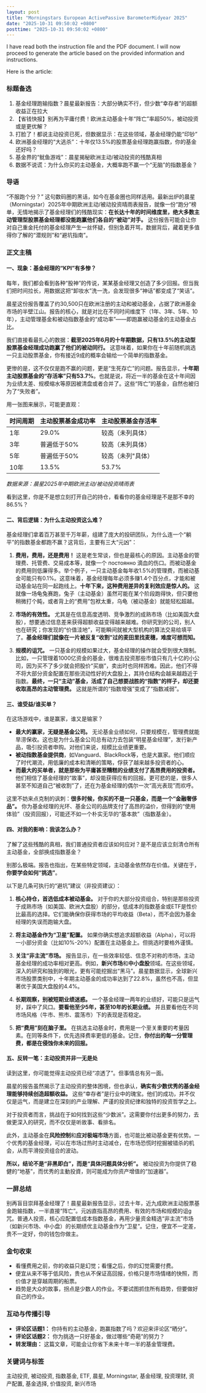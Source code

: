 ```yaml
---
layout: post
title: "Morningstars European ActivePassive BarometerMidyear 2025"
date: "2025-10-31 09:50:02 +0800"
posttime: "2025-10-31 09:50:02 +0800"
---
```


I have read both the instruction file and the PDF document. I will now proceed to generate the article based on the provided information and instructions.

Here is the article:

### **标题备选**

1.  基金经理跑输指数？晨星最新报告：大部分确实不行，但少数“幸存者”的超额收益正在拉大
2.  【省钱快报】别再为平庸付费！欧洲主动基金十年“阵亡”率超50%，被动投资或是更优解？
3.  打脸了！都说主动投资已死，但数据显示：在这些领域，基金经理仍能“印钞”
4.  欧洲基金经理的“大逃杀”：十年仅13.5%的股票基金经理跑赢指数，你的基金还好吗？
5.  基金界的“鱿鱼游戏”：晨星揭秘欧洲主动/被动投资的残酷真相
6.  数据不说谎：为什么你买的主动基金，大概率跑不赢一个“无脑”的指数基金？

### **导语**

“不服跑个分？” 这句数码圈的黑话，如今在基金圈也同样适用。最新出炉的晨星（Morningstar）2025年中期欧洲主动/被动投资晴雨表报告，就像一份“跑分”榜单，无情地揭示了基金经理们的残酷现实：**在长达十年的时间维度里，绝大多数主动管理型股票基金经理都没能跑赢他们各自的“被动”对手。** 这份报告可能会让你对自己重金托付的基金经理产生一丝怀疑，但别急着开骂，数据背后，藏着更多值得你了解的“潜规则”和“避坑指南”。

### **正文主稿**

#### **一、现象：基金经理的“KPI”有多惨？**

每年，我们都会看到各种“股神”的传说，某某基金经理又创造了多少回报。但当我们把时间拉长，用数据这把“卸妆水”洗一洗，会发现很多“神话”都变成了“笑话”。

晨星这份报告覆盖了约30,500只在欧洲注册的主动和被动基金，占据了欧洲基金市场的半壁江山。报告的核心，就是对比在不同时间维度下（1年、3年、5年、10年），主动管理基金和被动指数基金的“成功率”——即跑赢被动基金的主动基金占比。

我们直接看最扎心的数据：**截至2025年6月的十年期数据，只有13.5%的主动型股票基金经理成功跑赢了他们的被动同行。** 这意味着，如果你在十年前随机挑选一只主动股票基金，你有接近9成的概率会输给一个简单的指数基金。

更惨的是，这不仅仅是跑不赢的问题，更是“生死存亡”的问题。报告显示，**十年期主动股票基金的“存活率”只有53.7%**。也就是说，将近一半的基金在这十年间因为业绩太差、规模缩水等原因被清盘或者合并了。这些“阵亡”的基金，自然也被归为了“失败者”。

用一张图来展示，可能更直观：

| 时间周期 | 主动股票基金成功率 | 主动股票基金存活率 |
| :--- | :--- | :--- |
| 1年 | 29.0% | 较高（未列具体） |
| 3年 | 普遍低于50% | 较高（未列具体） |
| 5年 | 普遍低于50% | 较高（未列"具体） |
| 10年 | 13.5% | 53.7% |

*数据来源：晨星2025年中期欧洲主动/被动投资晴雨表*

看到这里，你是不是想立刻打开自己的持仓，看看你的基金经理是不是那不幸的86.5%？

#### **二、背后逻辑：为什么主动投资这么难？**

基金经理们拿着百万甚至千万年薪，组建了庞大的投研团队，为什么连一个“躺平”的指数基金都跑不赢？这背后，主要有三大“元凶”：

1.  **费用，费用，还是费用！** 这是老生常谈，但也是最核心的原因。主动基金的管理费、托管费、交易成本等，就像一个 постоянно 滴血的伤口。而被动基金的费用则低廉得多。举个例子，一只主动基金每年收1.5%的管理费，而被动基金可能只有0.1%。这意味着，基金经理每年必须多赚1.4个百分点，才能和被动基金站在同一起跑线上。**十年下来，这种费用差异的复利效应是惊人的。** 这就像一场龟兔赛跑，兔子（主动基金）虽然可能在某个阶段跑得快，但只要他稍微打个盹，或者背上的“费用”包袱太重，乌龟（被动基金）就能轻松超越。

2.  **市场的有效性。** 尤其是在信息高度透明、竞争激烈的成熟市场（比如美国大盘股），想要通过信息差来获得超额收益变得越来越难。你研究到的公司，别人也在研究；你发现的“价值洼地”，可能瞬间就被大型机构的算法交易给填平了。**基金经理们就像在一片被反复“收割”过的麦田里找麦穗，难度可想而知。**

3.  **规模的诅咒。** 一只基金的规模如果过大，基金经理的操作就会受到很大限制。比如，一只管理着1000亿资金的基金，很难去投资那些市值只有几十亿的小公司，因为买不了多少就会把股价“买崩”，卖出时也同样困难。因此，他们不得不将大部分资金配置在那些流动性好的大盘股上，其持仓结构会越来越趋近于指数。**最终，一只“主动”基金，活成了自己想要战胜的“指数”的样子，却还要收取高昂的主动管理费。** 这就是所谓的“指数增强”变成了“指数减弱”。

#### **三、谁受益/谁买单？**

在这场游戏中，谁是赢家，谁又是输家？

*   **最大的赢家，无疑是基金公司。** 无论基金业绩如何，只要规模在，管理费就能旱涝保收。这也是为什么基金公司总有动力去包装“明星基金经理”，发行新产品，吸引投资者申购。对他们来说，规模比业绩更重要。
*   **被动指数基金提供商**，如Vanguard、BlackRock等，也是大赢家。他们顺应了时代潮流，用低廉的成本和清晰的策略，俘获了越来越多投资者的心。
*   **而最大的买单者，就是那些为平庸甚至糟糕的业绩支付了高昂费用的投资者。** 他们相信了基金经理的“故事”，却没能获得应有的回报。更可悲的是，很多人甚至不知道自己“被收割”了，还在为基金经理的偶尔一次“高光表现”而欢呼。

这里不妨来点克制的讽刺：**很多时候，你买的不是一只基金，而是一个“金融奢侈品”。** 你为基金经理的光环、基金公司的品牌支付了高昂的溢价，但得到的“使用体验”（投资回报），可能还不如一个朴实无华的“基本款”（指数基金）。

#### **四、对我的影响：我该怎么办？**

了解了这些残酷的真相，我们普通投资者应该如何应对？是不是应该立刻清仓所有主动基金，全部换成指数基金？

别那么极端。报告也指出，在某些特定领域，主动基金依然存在价值。关键在于，**你要学会如何“挑选”**。

以下是几条可执行的“避坑”建议（非投资建议）：

1.  **核心持仓，首选低成本被动基金。** 对于你的大部分投资组合，特别是那些投资于成熟市场（如美国、欧洲大盘股）的部分，低成本的指数基金或ETF是性价比最高的选择。它们能确保你获得市场的平均收益（Beta），而不会因为基金经理的失误而跑输大盘。

2.  **将主动基金作为“卫星”配置。** 如果你确实想追求超额收益（Alpha），可以将一小部分资金（比如10%-20%）配置在主动基金上。但挑选时要格外谨慎。

3.  **关注“非主流”市场。** 报告显示，在一些效率较低、信息不对称的市场，主动基金经理的成功率相对更高。例如，**新兴市场**和**中小盘股**领域。在这些领域，深入的研究和独到的眼光，更有可能挖掘出“黑马”。晨星数据显示，全球新兴市场股票类别中，十年期主动基金的成功率达到了22.8%，虽然也不高，但显著优于美国大盘股的4.4%。

4.  **长期观察，别被短期业绩迷惑。** 一个基金经理一两年的业绩好，可能只是运气好，踩中了风口。**要看他至少5年，甚至10年的长期业绩。** 并且要看他在不同市场风格（牛市、熊市、震荡市）下的表现是否稳定。

5.  **把“费用”刻在脑子里。** 在挑选主动基金时，费用是一个至关重要的考量因素。在同等条件下，优先选择费率更低的基金。记住，**你付出的每一分管理费，都是在侵蚀你未来的回报。**

#### **五、反转一笔：主动投资并非一无是处**

读到这里，你可能觉得主动投资已经“凉透了”。但事情总有另一面。

晨星的报告虽然揭示了主动投资的整体困境，但也承认，**确实有少数优秀的基金经理能够持续创造超额收益。** 这些“幸存者”是行业中的瑰宝。他们的成功，并不仅仅是运气，而是建立在深刻的产业理解、严谨的投资纪律和独特的投资哲学之上。

对于投资者而言，挑战在于如何找到这些“少数派”。这需要你付出更多的努力，去做更深入的研究，而不仅仅是听故事、看排名。

此外，主动基金在**风险控制**和**应对极端市场**方面，也可能比被动基金更有优势。一个优秀的基金经理，可以在市场过热时主动减仓，在市场恐慌时挖掘被错杀的机会，从而平滑投资组合的波动。

**所以，结论不是“非黑即白”，而是“具体问题具体分析”。** 被动投资为你提供了稳健的“地基”，而优秀的主動投資，则可能成为你资产增值的“加速器”。

### **一屏总结**

别再盲目崇拜基金经理了！晨星最新报告显示，过去十年，近九成欧洲主动股票基金跑输指数，一半直接“阵亡”。元凶直指高昂的费用、有效的市场和规模的诅g咒。普通人投资，核心应配置低成本指数基金，再用少量资金精选“非主流”市场（如新兴市场、中小盘）的长期绩优主动基金作为“卫星”。记住，便宜不一定差，贵不一定好，你的钱包你做主。

### **金句收束**

*   看懂费用之前，你的收益只是幻觉；看懂之后，你的幻觉需要付费。
*   便宜从来不等于低风险，贵也从不保证高回报，价格只是市场情绪的快照，而价值才是穿越周期的船票。
*   趋势是大众的故事，拐点是少数人的作业。不要试图抓住所有趋势，但要做好自己的作业。

### **互动与传播引导**

*   **评论区话题1：** 你持有的主动基金，跑赢指数了吗？欢迎来评论区“晒分”。
*   **评论区话题2：** 你为挑选一只好基金，做过哪些“奇葩”的努力？
*   **转发理由：** 这篇文章，可能会让你省下未来十年一半的基金管理费。

### **关键词与标签**

主动投资, 被动投资, 指数基金, ETF, 晨星, Morningstar, 基金经理, 投资理财, 资产配置, 基金选择, 价值投资, 新兴市场
